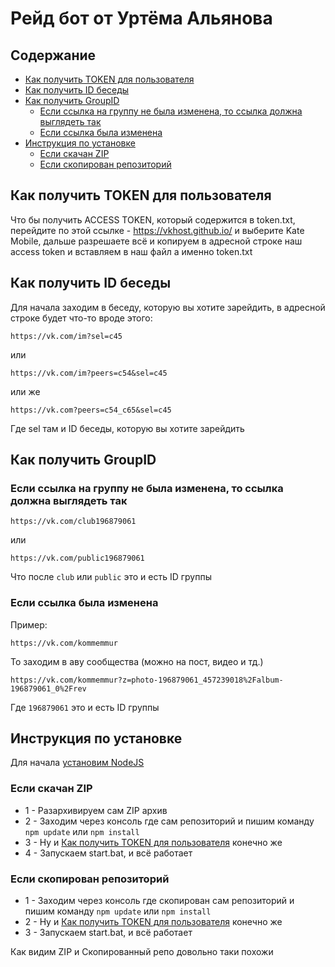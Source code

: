 # Рейд бот от Уртёма Альянова
## Содержание
* [Как получить TOKEN для пользователя](https://github.com/Shizo-Shizo/raid-bot-by-shozo/#%D0%BA%D0%B0%D0%BA-%D0%BF%D0%BE%D0%BB%D1%83%D1%87%D0%B8%D1%82%D1%8C-token-%D0%B4%D0%BB%D1%8F-%D0%BF%D0%BE%D0%BB%D1%8C%D0%B7%D0%BE%D0%B2%D0%B0%D1%82%D0%B5%D0%BB%D1%8F)
* [Как получить ID беседы](https://github.com/Shizo-Shizo/raid-bot-by-shozo/#%D0%BA%D0%B0%D0%BA-%D0%BF%D0%BE%D0%BB%D1%83%D1%87%D0%B8%D1%82%D1%8C-id-%D0%B1%D0%B5%D1%81%D0%B5%D0%B4%D1%8B)
* [Как получить GroupID](https://github.com/Shizo-Shizo/raid-bot-by-shozo/#%D0%BA%D0%B0%D0%BA-%D0%BF%D0%BE%D0%BB%D1%83%D1%87%D0%B8%D1%82%D1%8C-id-%D0%B1%D0%B5%D1%81%D0%B5%D0%B4%D1%8B)
  * [Если ссылка на группу не была изменена, то ссылка должна выглядеть так](https://github.com/Shizo-Shizo/raid-bot-by-shozo/#%D0%B5%D1%81%D0%BB%D0%B8-%D1%81%D1%81%D1%8B%D0%BB%D0%BA%D0%B0-%D0%BD%D0%B0-%D0%B3%D1%80%D1%83%D0%BF%D0%BF%D1%83-%D0%BD%D0%B5-%D0%B1%D1%8B%D0%BB%D0%B0-%D0%B8%D0%B7%D0%BC%D0%B5%D0%BD%D0%B5%D0%BD%D0%B0-%D1%82%D0%BE-%D1%81%D1%81%D1%8B%D0%BB%D0%BA%D0%B0-%D0%B4%D0%BE%D0%BB%D0%B6%D0%BD%D0%B0-%D0%B2%D1%8B%D0%B3%D0%BB%D1%8F%D0%B4%D0%B5%D1%82%D1%8C-%D1%82%D0%B0%D0%BA)
  * [Если ссылка была изменена](https://github.com/Shizo-Shizo/raid-bot-by-shozo/#%D0%B5%D1%81%D0%BB%D0%B8-%D1%81%D1%81%D1%8B%D0%BB%D0%BA%D0%B0-%D0%B1%D1%8B%D0%BB%D0%B0-%D0%B8%D0%B7%D0%BC%D0%B5%D0%BD%D0%B5%D0%BD%D0%B0)
* [Инструкция по установке](https://github.com/Shizo-Shizo/raid-bot-by-shozo/#%D0%B8%D0%BD%D1%81%D1%82%D1%80%D1%83%D0%BA%D1%86%D0%B8%D1%8F-%D0%BF%D0%BE-%D1%83%D1%81%D1%82%D0%B0%D0%BD%D0%BE%D0%B2%D0%BA%D0%B5)
  * [Если скачан ZIP](https://github.com/Shizo-Shizo/raid-bot-by-shozo/#%D0%B5%D1%81%D0%BB%D0%B8-%D1%81%D0%BA%D0%B0%D1%87%D0%B0%D0%BD-zip)
  * [Если скопирован репозиторий](https://github.com/Shizo-Shizo/raid-bot-by-shozo/#%D0%B5%D1%81%D0%BB%D0%B8-%D1%81%D0%BA%D0%BE%D0%BF%D0%B8%D1%80%D0%BE%D0%B2%D0%B0%D0%BD-%D1%80%D0%B5%D0%BF%D0%BE%D0%B7%D0%B8%D1%82%D0%BE%D1%80%D0%B8%D0%B9)
## Как получить TOKEN для пользователя
Что бы получить ACCESS TOKEN, который содержится в token.txt, перейдите по этой ссылке - https://vkhost.github.io/ и выберите Kate Mobile, дальше разрешаете всё и копируем в адресной строке наш access token и вставляем в наш файл а именно token.txt
## Как получить ID беседы
Для начала заходим в беседу, которую вы хотите зарейдить, в адресной строке будет что-то вроде этого:
```
https://vk.com/im?sel=c45
```
или
```
https://vk.com/im?peers=c54&sel=c45
```
или же
```
https://vk.com?peers=c54_c65&sel=c45
```
Где sel там и ID беседы, которую вы хотите зарейдить
## Как получить GroupID
### Если ссылка на группу не была изменена, то ссылка должна выглядеть так
```
https://vk.com/club196879061
```
или
```
https://vk.com/public196879061
```
Что после `club` или `public` это и есть ID группы
### Если ссылка была изменена
Пример:
```
https://vk.com/kommemmur
```
То заходим в аву сообщества (можно на пост, видео и тд.)
```
https://vk.com/kommemmur?z=photo-196879061_457239018%2Falbum-196879061_0%2Frev
```
Где `196879061` это и есть ID группы
## Инструкция по установке
Для начала [установим NodeJS](https://nodejs.org/ru/)
### Если скачан ZIP
* 1 - Разархивируем сам ZIP архив
* 2 - Заходим через консоль где сам репозиторий и пишим команду `npm update` или `npm install`
* 3 - Ну и [Как получить TOKEN для пользователя](https://github.com/Shizo-Shizo/raid-bot-by-shozo/#%D0%BA%D0%B0%D0%BA-%D0%BF%D0%BE%D0%BB%D1%83%D1%87%D0%B8%D1%82%D1%8C-token-%D0%B4%D0%BB%D1%8F-%D0%BF%D0%BE%D0%BB%D1%8C%D0%B7%D0%BE%D0%B2%D0%B0%D1%82%D0%B5%D0%BB%D1%8F) конечно же
* 4 - Запускаем start.bat, и всё работает
### Если скопирован репозиторий
* 1 - Заходим через консоль где скопирован сам репозиторий и пишим команду `npm update` или `npm install`
* 2 - Ну и [Как получить TOKEN для пользователя](https://github.com/Shizo-Shizo/raid-bot-by-shozo/#%D0%BA%D0%B0%D0%BA-%D0%BF%D0%BE%D0%BB%D1%83%D1%87%D0%B8%D1%82%D1%8C-token-%D0%B4%D0%BB%D1%8F-%D0%BF%D0%BE%D0%BB%D1%8C%D0%B7%D0%BE%D0%B2%D0%B0%D1%82%D0%B5%D0%BB%D1%8F) конечно же
* 3 - Запускаем start.bat, и всё работает

Как видим ZIP и Скопированный репо довольно таки похожи
